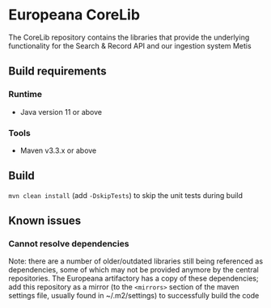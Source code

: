 # Europeana CoreLib

The CoreLib repository contains the libraries that provide the underlying functionality for the 
Search & Record API and our ingestion system Metis

## Build requirements
### Runtime
* Java version 11 or above

### Tools
* Maven v3.3.x or above

## Build
``mvn clean install`` (add ``-DskipTests``) to skip the unit tests during build

## Known issues

### Cannot resolve dependencies
Note: there are a number of older/outdated libraries still being referenced as dependencies, some of which may not
be provided anymore by the central repositories. The Europeana artifactory has a copy of these dependencies; add this
repository as a mirror (to the ``<mirrors>`` section of the maven settings file, usually found in ~/.m2/settings) to
successfully build the code




